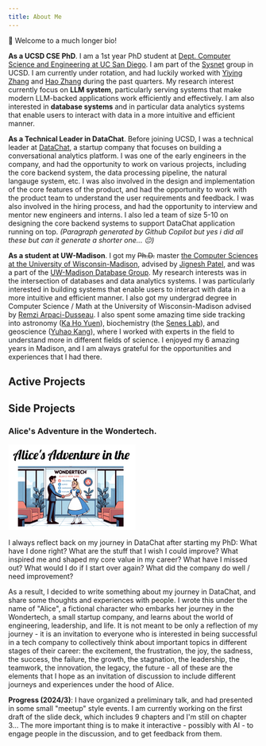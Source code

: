 ```yaml
---
title: About Me
---
```


:wave: Welcome to a much longer bio! 

**As a UCSD CSE PhD**. I am a 1st year PhD student at [Dept. Computer Science and Engineering at UC San Diego](https://cse.ucsd.edu/). I am part of the [Sysnet](https://www.sysnet.ucsd.edu/sysnet/) group in UCSD. I am currently under rotation, and had luckily worked with [Yiying Zhang](https://cseweb.ucsd.edu/~yiying/) and [Hao Zhang](https://cseweb.ucsd.edu/~haozhang/) during the past quarters. My research interest currently focus on **LLM system**, particularly serving systems that make modern LLM-backed applications work efficiently and effectively. I am also interested in **database systems** and in particular data analytics systems that enable users to interact with data in a more intuitive and efficient manner.    


**As a Technical Leader in DataChat**. Before joining UCSD, I was a technical leader at [DataChat](https://www.datachat.ai/), a startup company that focuses on building a conversational analytics platform. I was one of the early engineers in the company, and had the opportunity to work on various projects, including the core backend system, the data processing pipeline, the natural langauge system, etc. I was also involved in the design and implementation of the core features of the product, and had the opportunity to work with the product team to understand the user requirements and feedback. I was also involved in the hiring process, and had the opportunity to interview and mentor new engineers and interns. I also led a team of size 5-10 on designing the core backend systems to support DataChat application running on top. _(Paragraph generated by Github Copilot but yes i did all these but can it generate a shorter one... 😐)_


**As a student at UW-Madison**. I got my ~~Ph.D.~~ master [the Computer Sciences at the University of Wisconsin-Madison](https://www.cs.wisc.edu/), advised by [Jignesh Patel](https://pages.cs.wisc.edu/~jignesh/), and was a part of the [UW-Madison Database Group](https://twitter.com/wiscdb?lang=en). My research interests was in the intersection of databases and data analytics systems. I was particularly interested in building systems that enable users to interact with data in a more intuitive and efficient manner. I also got my undergrad degree in Computer Science / Math at the University of Wisconsin-Madison advised by [Remzi Arpaci-Dusseau](https://pages.cs.wisc.edu/~remzi/). I also spent some amazing time side tracking into astronomy ([Ka Ho Yuen](https://www.khyuen.info/)), biochemistry (the [Senes Lab](https://seneslab.biochem.wisc.edu/)), and geoscience ([Yuhao Kang](http://www.kkyyhh96.site/)), where I worked with experts in the field to understand more in different fields of science. I enjoyed my 6 amazing years in Madison, and I am always grateful for the opportunities and experiences that I had there.

## Active Projects


## Side Projects


### Alice's Adventure in the Wondertech.

<img src="img//image-20240326002055666.png" alt="image-20240326002055666" style="zoom:25%;" />

I always reflect back on my journey in DataChat after starting my PhD: What have I done right? What are the stuff that I wish I could improve? What inspired me and shaped my core value in my career? What have I missed out? What would I do if I start over again? What did the company do well / need improvement? 

As a result, I decided to write something about my journey in DataChat, and share some thoughts and experiences with people. I wrote this under the name of "Alice", a fictional character who embarks her journey in the Wondertech, a small startup company, and learns about the world of engineering, leadership, and life. It is not meant to be only a reflection of my journey - it is an invitation to everyone who is interested in being successful in a tech company to collectively think about important topics in different stages of their career: the excitement, the frustration, the joy, the sadness, the success, the failure, the growth, the stagnation, the leadership, the teamwork, the innovation, the legacy, the future - all of these are the elements that I hope as an invitation of discussion to include different journeys and experiences under the hood of Alice.

**Progress (2024/3)**: I have organized a preliminary talk, and had presented in some small "meetup" style events. I am currently working on the first draft of the slide deck, which includes 9 chapters and I'm still on chapter 3... The more important thing is to make it interactive - possibly with AI - to engage people in the discussion, and to get feedback from them.